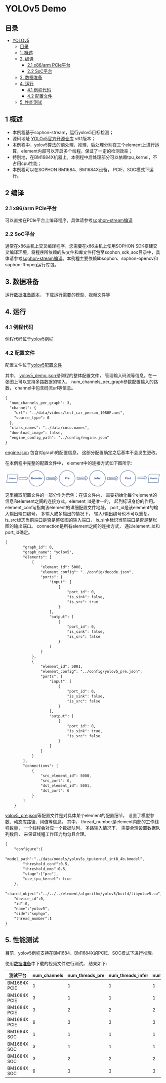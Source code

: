 # YOLOv5 Demo

## 目录
- [YOLOv5](#yolov5-demo)
    - [目录](#目录)
    - [1. 概述](#1-概述)
    - [2. 编译](#2-编译)
        - [2.1 x86/arm PCIe平台](#21-x86arm-pcie平台)
        - [2.2 SoC平台](#22-soc平台)
    - [3. 数据准备](#3-数据准备)
    - [4. 运行](#4-运行)
        - [4.1 例程代码](#41-例程代码)
        - [4.2 配置文件](#42-配置文件)
    - [5. 性能测试](#5-性能测试)

## 1 概述

- 本例程基于sophon-stream，运行yolov5目标检测；
- 源码地址 [​YOLOv5官方开源仓库](https://github.com/ultralytics/yolov5) v6.1版本；
- 本例程中，yolov5算法的前处理、推理、后处理分别在三个element上进行运算，element内部可以开启多个线程，保证了一定的检测效率；
- 特别地，在BM1684X机器上，本例程中后处理部分可以依赖tpu_kernel，不占用cpu性能；
- 本例程可以在SOPHON BM1684、BM1684X设备， PCIE、SOC模式下运行。

## 2 编译

### 2.1 x86/arm PCIe平台
可以直接在PCIe平台上编译程序，具体请参考[sophon-stream编译](../docs/HowToMake.md)

### 2.2 SoC平台
通常在x86主机上交叉编译程序，您需要在x86主机上使用SOPHON SDK搭建交叉编译环境，将程序所依赖的头文件和库文件打包至sophon_sdk_soc目录中，具体请参考[sophon-stream编译](../docs/HowToMake.md)。本例程主要依赖libsophon、sophon-opencv和sophon-ffmpeg运行库包。

## 3. 数据准备

运行[数据准备脚本](../yolov5/scripts/download.sh)， 下载运行需要的模型、视频文件等

## 4. 运行

### 4.1 例程代码

例程代码位于[yolov5例程](../yolov5/src/yolov5_demo.cc)

### 4.2 配置文件

配置文件位于[yolov5配置文件](../yolov5/config/)

其中， [yolov5_demo.json](../yolov5/config/yolov5_demo.json)是例程的整体配置文件， 管理输入码流等信息。在一张图上可以支持多路数据的输入， num_channels_per_graph参数配置输入的路数， channel中包含码流url等信息。

```
{
  "num_channels_per_graph": 3,
  "channel": {
    "url": "../data/videos/test_car_person_1080P.avi",
    "source_type": 0
  },
  "class_names": "../data/coco.names",
  "download_image": false,
  "engine_config_path": "../config/engine.json"
}
```

[engine.json](../yolov5/config/engine.json) 包含对graph的配置信息， 这部分配置确定之后基本不会发生更改。

在本例程中完整的配置文件中， element中的连接方式如下图所示: 

![elements.jpg](pics/elements.jpg)

这里摘取配置文件的一部分作为示例：在该文件内， 需要初始化每个element的信息和element之间的连接方式。element_id是唯一的， 起到标识身份的作用。element_config指向该element的详细配置文件地址， port_id是该element的输入输出端口编号， 多输入或多输出的情况下， 输入/输出编号也不可以重复。is_src标志当前端口是否是整张图的输入端口， is_sink标识当前端口是否是整张图的输出端口。
connection是所有element之间的连接方式， 通过element_id和port_id确定。

```
{
        "graph_id": 0,
        "graph_name": "yolov5",
        "elements": [
            {
                "element_id": 5000,
                "element_config": "../config/decode.json",
                "ports": {
                    "input": [
                        {
                            "port_id": 0,
                            "is_sink": false,
                            "is_src": true
                        }
                    ],
                    "output": [
                        {
                            "port_id": 0,
                            "is_sink": false,
                            "is_src": false
                        }
                    ]
                }
            },
            {
                "element_id": 5001,
                "element_config": "../config/yolov5_pre.json",
                "ports": {
                    "input": [
                        {
                            "port_id": 0,
                            "is_sink": false,
                            "is_src": false
                        }
                    ],
                    "output": [
                        {
                            "port_id": 0,
                            "is_sink": true,
                            "is_src": false
                        }
                    ]
                }
            }
        ],
        "connections": [
            {
                "src_element_id": 5000,
                "src_port": 0,
                "dst_element_id": 5001,
                "dst_port": 0
            }
        ]
    }
```

[yolov5_pre.json](../yolov5/config/yolov5_pre.json)等配置文件是对具体某个element的配置细节， 设置了模型参数、动态库路径、阈值等信息。
其中， thread_number是element内部的工作线程数量， 一个线程会对应一个数据队列， 多路输入情况下， 需要合理设置数据队列数目， 来保证线程工作压力均匀且合理。
```
{
    "configure":{
        "model_path":"../data/models/yolov5s_tpukernel_int8_4b.bmodel",
        "threshold_conf":0.5,
        "threshold_nms":0.5,
        "stage":["pre"],
        "use_tpu_kernel": true
    },
    "shared_object":"../../../element/algorithm/yolov5/build/libyolov5.so",
    "device_id":0,
    "id":0,
    "name":"yolov5",
    "side":"sophgo",
    "thread_number":1
}
```

## 5. 性能测试

目前，yolov5例程支持在BM1684、BM1684X的PCIE、SOC模式下进行推理。

使用[数据准备](#3-数据准备)中下载的视频文件进行测试， 结果如下:

| 测试平台 | num_channels | num_threads_pre | num_threads_infer | num_threads_post | frame_count | fps | tpu | mem |
| ------- | ------------ | --------------- | ----------------- | ---------------- | ----------- | --- | --- | ---|
| BM1684X PCIE | 1 | 1 | 1 | 1 | 711/711 | 168.715 | 80 | 800MB |
| BM1684X PCIE | 3 | 1 | 1 | 1 | 2130-2133/2133 | 131.026 | 60 | 1000MB |
| BM1684X PCIE | 3 | 2 | 2 | 2 | 2130-2133/2133 | 189.617 | 90-100 | 1500-1700MB |
| BM1684X PCIE | 9 | 3 | 3 | 3 | 6382-6384/6399 | 212.57 | 100 | 2000-2200MB |
| BM1684X SOC  | 1 | 1 | 1 | 1 | 711/711 | 119.934 | 50-60 | 700MB |
| BM1684X SOC  | 3 | 1 | 1 | 1 | 2130-2133/2133 | 117.844 | 50 | 700-800MB |
| BM1684X SOC  | 3 | 2 | 2 | 2 | 2127-2133/2133 | 155.123 | 80-100 | 1100-1400MB |
| BM1684X SOC  | 9 | 3 | 3 | 3 | 6298-6312/6399 | 194.906 | 90-100 | 2000-2200MB |